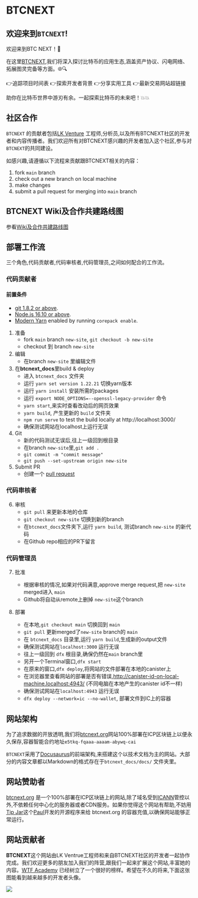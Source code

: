 # BTCNEXT

## 欢迎来到`BTCNEXT`!

欢迎来到BTC NEXT！🚀 

在这里[BTCNEXT](https://btcnext.org),我们将深入探讨比特币的应用生态,涵盖资产协议、闪电网络、拓展图灵完备等方面。🌐🔍 

👉追踪项目时间表
👉探索开发者背景
👉分享实用工具
👉最新交易网站超链接

助你在比特币世界中游刃有余。一起探索比特币的未来吧！💥💥

## 社区合作

`BTCNEXT` 的贡献者包括[LK Venture](https://linekong.com) 工程师,分析员,以及所有BTCNEXT社区的开发者和内容传播者。我们欢迎所有对BTCNEXT感兴趣的开发者加入这个社区,参与对`BTCNEXT`的共同建设。

如感兴趣,请遵循以下流程来贡献跟BTCNEXT相关的内容：

1. fork `main` branch
2. check out a new branch on local machine
3. make changes
4. submit a pull request for merging into `main` branch

## BTCNEXT Wiki及合作共建路线图
参看[Wiki及合作共建路线图](https://github.com/Million-Miles/BTCNEXT/wiki/BTC-NEXT)

## 部署工作流

三个角色,代码贡献者,代码审核者,代码管理员,之间如何配合的工作流。

### 代码贡献者

#### 前置条件

- [git 1.8.2 or above](https://git-scm.com/downloads).
- [Node.js 16.10 or above](https://nodejs.org/en/download/).
- [Modern Yarn](https://yarnpkg.com/getting-started/install) enabled by running `corepack enable`.

1. 准备
    - fork `main` branch `new-site`, `git checkout -b new-site` 
    - checkout 到 branch `new-site` 
2. 编辑
    - 在branch `new-site` 里编辑文件
3. 在**btcnext_docs**里build & deploy
    - 进入 `btcnext_docs` 文件夹
    - 运行 `yarn set version 1.22.21` 切换yarn版本
    - 运行 `yarn install` 安装所需的packages
    - 运行 `export NODE_OPTIONS=--openssl-legacy-provider` 命令
    - `yarn start`,来实时查看改动后的网页效果
    - `yarn build`, 产生更新的 `build` 文件夹
    - `npm run serve` to test the build locally at http://localhost:3000/
    - 确保测试网站在localhost上运行无误
4. Git
    - 新的代码测试无误后,往上一级回到根目录
    - 在branch `new-site`里,`git add .`
    - `git commit -m "commit message"`
    - `git push --set-upstream origin new-site`
5. Submit PR
    - 创建一个 [pull request](https://github.com/Million-Miles/btcnext/pulls) 

### 代码审核者

6. 审核
    - `git pull` 来更新本地的仓库
    - `git checkout new-site` 切换到新的branch
    - 在`btcnext_docs`文件夹下,运行 `yarn build`, 测试branch `new-site` 的新代码
    - 在Github repo相应的PR下留言

### 代码管理员

7.  批准
    - 根据审核的情况,如果对代码满意,approve merge request,把 `new-site` merged进入 `main`
    - Github将自动从remote上删掉 `new-site`这个branch

8.  部署
    - 在本地,`git checkout main` 切换回到 `main`
    - `git pull` 更新merged了`new-site` branch的 `main`
    - 在 `btcnext_docs` 目录里,运行 `yarn build`,生成新的output文件
    - 确保测试网站在`localhost:3000` 运行无误
    - 往上一级回到 `dfx` 根目录,确保仍然在`main` branch里
    - 另开一个Terminal窗口,`dfx start`
    - 在原来的窗口,`dfx deploy`,将网站的文件部署在本地的canister上
    - 在浏览器里查看网站的部署是否有错误,http://canister-id-on-local-machine.localhost:4943/ (不同电脑在本地产生的canister id不一样)
    - 确保测试网站在`localhost:4943` 运行无误
    - `dfx deploy --network=ic --no-wallet`, 部署文件到IC上的容器

## 网站架构

为了追求数据的开放透明,我们将[btcnext.org](https://btcnext.org)网站100%部署在ICP区块链上以便永久保存,容器智能合约地址`e5tkq-fqaaa-aaaam-abywq-cai`

`BTCNEXT`采用了[Docusaurus](https://docusaurus.io/docs)的前端架构,来搭建这个以技术文档为主的网站。大部分的内容文章都以Markdown的格式存在于`btcnext_docs/docs/` 文件夹里。


## 网站赞助者

[btcnext.org](https://btcnext.xyz) 是一个100%部署在ICP区块链上的网站,除了域名受到[ICANN](https://www.icann.org/)管控以外,不依赖任何中心化的服务器或者CDN服务。如果你觉得这个网站有帮助,不妨用[Tip Jar](https://tipjar.rocks)这个[Paul](https://github.com/ninegua)开发的开源程序来给 btcnext.org 的容器充值,以确保网站能够正常运行。

## 网站贡献者

**BTCNEXT**这个网站由LK Ventrue工程师和来自BTCNEXT社区的开发者一起协作完成。我们欢迎更多的朋友加入我们的阵营,跟我们一起来扩展这个网站,丰富她的内容。[WTF Academy](https://github.com/WTFAcademy) 已经树立了一个很好的榜样。希望在不久的将来,下面这张图能看到越来越多的开发者头像。

<a href="https://github.com/Million-Miles/btcnext/graphs/contributors">
  <img src="https://contrib.rocks/image?repo=Million-Miles/btcnext" />
</a>

